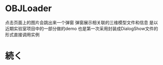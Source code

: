 # OBJLoader
点击页面上的图片会跳出来一个弹窗
弹窗展示相关联的三维模型文件和信息
是以近期实验室项目中的一部分做的demo
也是第一次采用封装成DialogShow文件的形式直接调用实例

# 続く
